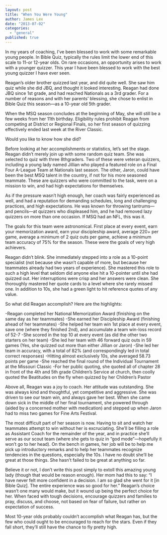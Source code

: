 ```yaml
---
layout: post
title: "When You Were Young"
author: James Lex
date: "2013-07-02"
categories: 
  - "general"
published: true
---
```


In my years of coaching, I’ve been blessed to work with some remarkable young people. In Bible Quiz, typically the rules limit the lower end of this scale to 11-or 12-year olds. On rare occasions, an opportunity arises to work with a younger quizzer. This year I have been blessed to work with the best young quizzer I have ever seen.

Reagan’s older brother quizzed last year, and did quite well. She saw him quiz while she did JBQ, and thought it looked interesting. Reagan had done JBQ since 1st grade, and had reached Nationals as a 3rd grader. For a number of reasons and with her parents’ blessing, she chose to enlist in Bible Quiz this season—as a 10-year old 5th grader.

When the MSQ season concludes at the beginning of May, she will still be a few weeks from her 11th birthday. Eligibility rules prohibit Reagan from competing at District or Regional Finals, so her first season of quizzing effectively ended last week at the River Classic.

Would you like to know how she did?

Before looking at her accomplishments or statistics, let’s set the stage. Reagan didn’t merely join up with some random quiz team. She was selected to quiz with three 8thgraders. Two of these were veteran quizzers, including a young lady named Jillian who played a featured role on a Final Four A-League Team at Nationals last season. The other, Jaron, could have been the best MSQ talent in the country, if not for his more seasoned teammate. These are quizzers who were committed to the task, were on a mission to win, and had high expectations for themselves.

As if the pressure wasn’t high enough, her coach was fairly experienced as well, and had a reputation for demanding schedules, long and challenging practices, and high expectations. He was known for throwing tantrums—and pencils—at quizzers who displeased him, and he had removed lazy quizzers on more than one occasion. If MSQ had an NFL, this was it.

The goals for this team were astronomical. First place at every event, earn your memorization award, earn your discipleship award, average 220+ per game, average a minimum of 2 quiz outs per game, achieve a minimum team accuracy of 75% for the season. These were the goals of very high achievers.

Reagan didn’t blink. She immediately stepped into a role as a 10-point specialist (not because she wasn’t capable of more, but because her teammates already had two years of experience). She mastered this role to such a high level that seldom did anyone else hit a 10-pointer until she had quizzed out. Her interruptions were crisp and her answers were clean. She thoroughly mastered her quote cards to a level where she rarely missed one. In addition to 10s, she had a green light to hit reference quotes of any value.

So what did Reagan accomplish? Here are the highlights:

\-Reagan completed her National Memorization Award (finishing on the same day as her teammates) -She earned her Discipleship Award (finishing ahead of her teammates) -She helped her team win 1st place at every event, save one (where they finished 2nd), and accumulate a team win-loss record of 52-7 -She scored in the top 10 at every event (as did the other two starters on her team) -She led her team with 46 forward quiz outs in 59 games (Yes, she quizzed out more than either Jillian or Jaron) -She led her team in accuracy, with a total of 82% (and correspondingly led in total correct responses) -Hitting almost exclusively 10s, she averaged 58.73 points per game -She reached the final round of the Individual Tournament at the Missouri Classic -For her public quoting, she quoted all of chapter 28 in front of the 4th and 5th grade Children’s Service at church, then coolly quoted the Beatitudes on the fly when quizzed by her Children’s Pastor

Above all, Reagan was a joy to coach. Her attitude was outstanding. She was always kind and thoughtful, yet competitive and aggressive. She was driven to see our team win, and always gave her best. When she came down sick in the middle of her final tournament, she powered through (aided by a concerned mother with medication) and stepped up when Jaron had to miss two games for Fine Arts Festival.

The most difficult part of her season is now. Having to sit and watch her teammates attempt to win without her is excruciating. She’ll be filling a role as Assistant Coach for the remainder of the year, and in practice she’ll serve as our scout team (where she gets to quiz in “god mode”—hopefully it won’t go to her head). On the bench in games, her job will be to help me pick up introductory remarks and to help her teammates recognize tendencies in the questions, especially the 10s. I have no doubt she’ll be great at those things. She hasn’t failed to be great at anything so far.

Believe it or not, I don’t write this post simply to extoll this amazing young lady (though that would be reason enough). Her mom had this to say: “I have never felt more confident in a decision. I am so glad she went for it \[in Bible Quiz\]. The entire experience was so good for her.” Reagan’s choice wasn’t one many would make, but it wound up being the perfect choice for her. When faced with tough decisions, encourage quizzers and families to pray, discuss, and choose, not based on fear of failure, but rather on expectation of success.

Most 10-year olds probably couldn’t accomplish what Reagan has, but the few who could ought to be encouraged to reach for the stars. Even if they fall short, they’ll still have the chance to fly pretty high.
